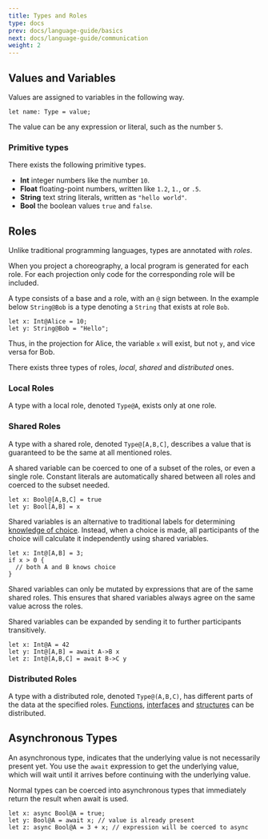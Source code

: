```yaml
---
title: Types and Roles
type: docs
prev: docs/language-guide/basics
next: docs/language-guide/communication
weight: 2
---
```


## Values and Variables

Values are assigned to variables in the following way.

```tempo
let name: Type = value;
```

The value can be any expression or literal, such as the number `5`.

### Primitive types

There exists the following primitive types.

- **Int** integer numbers like the number `10`.
- **Float** floating-point numbers, written like `1.2`, `1.`, or `.5`.
- **String** text string literals, written as `"hello world"`.
- **Bool** the boolean values `true` and `false`.

## Roles

Unlike traditional programming languages, types are annotated with _roles_.

When you project a choreography, a local program is generated for each role.
For each projection only code for the corresponding role will be included.

A type consists of a base and a role, with an `@` sign between.
In the example below `String@Bob` is a type denoting a `String` that exists at role `Bob`.

```tempo {filename=Tempo}
let x: Int@Alice = 10;
let y: String@Bob = "Hello";
```

Thus, in the projection for Alice, the variable `x` will exist, but not `y`, and vice versa for Bob.

There exists three types of roles, _local_, _shared_ and _distributed_ ones.

### Local Roles

A type with a local role, denoted `Type@A`, exists only at one role.

### Shared Roles

A type with a shared role, denoted `Type@[A,B,C]`, describes a value that is guaranteed to be the same at all mentioned roles.

A shared variable can be coerced to one of a subset of the roles, or even a single role.
Constant literals are automatically shared between all roles and coerced to the subset needed.

```tempo
let x: Bool@[A,B,C] = true
let y: Bool[A,B] = x
```

Shared variables is an alternative to traditional labels for determining [knowledge of choice](/docs/introduction/choreographic-programming/#knowledge-of-choice).
Instead, when a choice is made, all participants of the choice will calculate it independently using shared variables.

```tempo
let x: Int@[A,B] = 3;
if x > 0 {
  // both A and B knows choice
}
```

Shared variables can only be mutated by expressions that are of the same shared roles.
This ensures that shared variables always agree on the same value across the roles.

Shared variables can be expanded by sending it to further participants transitively.

```tempo
let x: Int@A = 42
let y: Int@[A,B] = await A->B x
let z: Int@[A,B,C] = await B->C y
```

### Distributed Roles

A type with a distributed role, denoted `Type@(A,B,C)`, has different parts of the data at the specified roles.
[Functions](/docs/language-guide/functions), [interfaces](/docs/projection/interact-with-host-language/) and [structures](/docs/language-guide/composite-types/#structures) can be distributed.

## Asynchronous Types

An asynchronous type, indicates that the underlying value is not necessarily present yet.
You use the `await` expression to get the underlying value, which will wait until it arrives before continuing with the underlying value.

Normal types can be coerced into asynchronous types that immediately return the result when await is used.

```tempo
let x: async Bool@A = true;
let y: Bool@A = await x; // value is already present
let z: async Bool@A = 3 + x; // expression will be coerced to async
```
